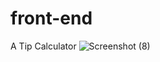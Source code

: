 # front-end
A Tip Calculator
![Screenshot (8)](https://user-images.githubusercontent.com/101820755/183124743-40de2163-3d62-4a06-8ccd-ad04ef2a88d2.png)
